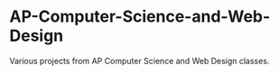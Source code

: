 # AP-Computer-Science-and-Web-Design
Various projects from AP Computer Science and Web Design classes.
